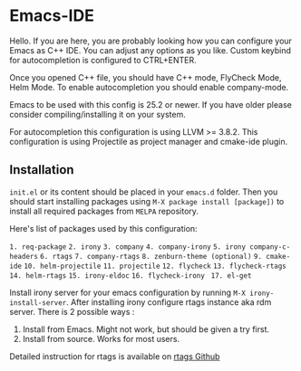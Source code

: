 # Emacs-IDE

Hello.
If you are here, you are probably looking how you can configure your Emacs as 
C++ IDE. You can adjust any options as you like.
Custom keybind for autocompletion is configured to CTRL+ENTER.

Once you opened C++ file, you should have C++ mode, FlyCheck Mode, Helm Mode.
To enable autocompletion you should enable company-mode.

Emacs to be used with this config is 25.2 or newer.
If you have older please consider compiling/installing it on your system.

For autocompletion this configuration is using LLVM >= 3.8.2.
This configuration is using Projectile as project manager and cmake-ide plugin.

## Installation
`init.el` or its content should be placed in your `emacs.d` folder.
Then you should start installing packages using `M-X package install [package])` to install 
all required packages from `MELPA` repository. 

Here's list of packages used by this configuration:


`1. req-package`
`2. irony`
`3. company`
`4. company-irony`
`5. irony company-c-headers`
`6. rtags`
`7. company-rtags`
`8. zenburn-theme (optional)`
`9. cmake-ide`
`10. helm-projectile`
`11. projectile`
`12. flycheck`
`13. flycheck-rtags`
`14. helm-rtags`
`15. irony-eldoc`
`16. flycheck-irony `
`17. el-get`

Install irony server for your emacs configuration by running `M-X irony-install-server`.
After installing irony configure rtags instance aka rdm  server. There is 2 possible ways :

1. Install from Emacs. Might not work, but should be given a try first.
2. Install from source. Works for most users.

Detailed instruction for rtags is available on [rtags Github](https://github.com/Andersbakken/rtags/wiki/Installing-RTags)

